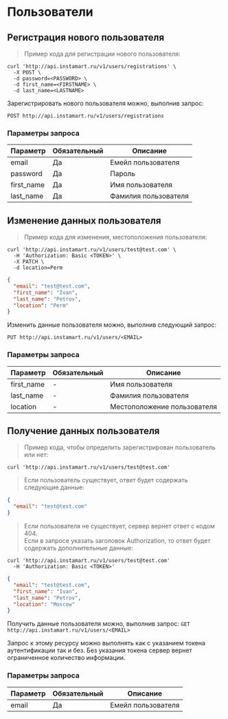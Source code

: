 # Пользователи

## Регистрация нового пользователя

> Пример кода для регистрации нового пользователя:

```shell
curl 'http://api.instamart.ru/v1/users/registrations' \
  -X POST \
  -d password=<PASSWORD> \
  -d first_name=<FIRSTNAME> \
  -d last_name=<LASTNAME>
```

Зарегистрировать нового пользователя можно, выполнив запрос:

`POST http://api.instamart.ru/v1/users/registrations`

### Параметры запроса

Параметр | Обязательный | Описание
--------- | ------- | -----------
email | Да | Емейл пользователя
password | Да | Пароль
first_name | Да | Имя пользователя
last_name | Да | Фамилия пользователя

## Изменение данных пользователя

> Пример кода для изменения, местоположения пользователя:

```shell
curl 'http://api.instamart.ru/v1/users/test@test.com' \
  -H 'Authorization: Basic <TOKEN>' \
  -X PATCH \
  -d location=Perm
```
```json
{
  "email": "test@test.com",
  "first_name": "Ivan",
  "last_name": "Petrov",
  "location": "Perm"
}
```

Изменить данные пользоватeля можно, выполнив следующий запрос:

`PUT http://api.instamart.ru/v1/users/<EMAIL>`

### Параметры запроса

Параметр | Обязательный | Описание
--------- | ------- | -----------
first_name | - | Имя пользователя
last_name | - | Фамилия пользователя
location | - | Местоположение пользователя

## Получение данных пользователя

> Пример кода, чтобы определить зарегистрирован пользователь или нет:

```shell
curl 'http://api.instamart.ru/v1/users/test@test.com'
```
> Если пользователь существует, ответ будет содержать следующие данные:

```json
{
  "email": "test@test.com"
}
```

> Если пользователя не существует, сервер вернет ответ с кодом 404.<br>Если в запросе указать заголовок Authorization, то ответ будет содержать дополнительные данные:

```shell
curl 'http://api.instamart.ru/v1/users/test@test.com'
  -H 'Authorization: Basic <TOKEN>'
```

```json
{
  "email": "test@test.com",
  "first_name": "Ivan",
  "last_name": "Petrov",
  "location": "Moscow"
}
```

Получить данные пользователя можно, выполнив запрос:
`GET http://api.instamart.ru/v1/users/<EMAIL>`

Запрос к этому ресурсу можно выполнять как с указанием токена аутентификации так и без. Без указания токена сервер вернет ограниченное количество информации.

### Параметры запроса

Параметр | Обязательный | Описание
--------- | ------- | -----------
email | Да | Емейл пользователя
